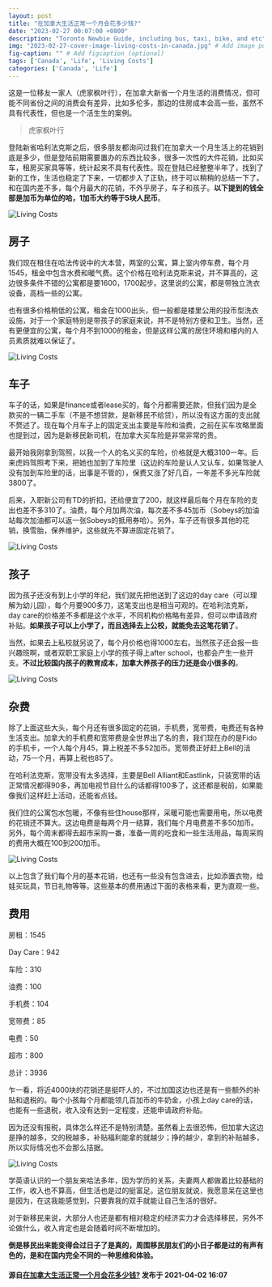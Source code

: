 ```yaml
---
layout: post
title: "在加拿大生活正常一个月会花多少钱?"
date: "2023-02-27 00:07:00 +0800"
description: "Toronto Newbie Guide, including bus, taxi, bike, and etc" # (optional)
img: "2023-02-27-cover-image-living-costs-in-canada.jpg" # Add image post (optional)
fig-caption: "" # Add figcaption (optional)
tags: ['Canada', 'Life', 'Living Costs']
categories: ['Canada', 'Life']
---
```


这是一位移友一家人（虎家枫叶行），在加拿大新省一个月生活的消费情况，但可能不同省份之间的消费会有差异，比如多伦多<!--more-->，那边的住房成本会高一些，虽然不具有代表性，但也是一个活生生的案例。

> 虎家枫叶行

登陆新省哈利法克斯之后，很多朋友都询问过我们在加拿大一个月生活上的花销到底是多少，但是登陆前期需要置办的东西比较多，很多一次性的大件花销，比如买车，租房买家具等等，统计起来不具有代表性。现在登陆已经整整半年了，找到了新的工作，生活也稳定了下来，一切都步入了正轨，终于可以稍稍的总结一下了。和在国内差不多，每个月最大的花销，不外乎房子，车子和孩子。**以下提到的钱全部是加币为单位的哈，1加币大约等于5块人民币**。

![Living Costs]({{site.baseurl}}/assets/img/2023-02-27/v2-7515cd0a27015497d681c8c011e1000a_720w.webp)

## 房子

我们现在租住在哈法传说中的大本营，两室的公寓，算上室内停车费，每个月1545，租金中包含水费和暖气费。这个价格在哈利法克斯来说，并不算高的，这边很多条件不错的公寓都是要1600，1700起步。这里说的公寓，都是带独立洗衣设备，高档一些的公寓。

也有很多价格稍低的公寓，租金在1000出头，但一般都是楼里公用的投币型洗衣设施，对于一个家庭特别是带孩子的家庭来说，并不是特别方便和卫生。当然，还有更便宜的公寓，每个月不到1000的租金，但是这样公寓的居住环境和楼内的人员素质就难以保证了。

![Living Costs]({{site.baseurl}}/assets/img/2023-02-27/v2-6ec51b8e485815af6b2609dc4f5ece33_720w.webp)

## 车子

车子的话，如果是finance或者lease买的，每个月都需要还款，但我们因为是全款买的一辆二手车（不是不想贷款，是新移民不给贷），所以没有这方面的支出就不赘述了。现在每个月车子上的固定支出主要是车险和油费，之前在买车攻略里面也提到过，因为是新移民新司机，在加拿大买车险是非常非常的贵。

最开始我刚拿到驾照，以我一个人的名义买的车险，价格就是大概3100一年。后来虎妈驾照考下来，把她也加到了车险里（这边的车险是认人又认车，如果驾驶人没有加到车险里的话，出事是不管的），保费又涨了好几百，一年差不多光车险就3800了。

后来，入职新公司有TD的折扣，还给便宜了200，就这样最后每个月在车险的支出也差不多310了。油费，每个月加两次油，每次差不多45加币（Sobeys的加油站每次加油都可以返一张Sobeys的抵用券哈）。另外，车子还有很多其他的花销，换雪胎，保养维护，这些就先不算进固定花销了。

![Living Costs]({{site.baseurl}}/assets/img/2023-02-27/v2-81b7ef30dc82b8dda5179c3dafc0583b_720w.webp)

## 孩子

因为孩子还没有到上小学的年纪，我们就先把他送到了这边的day care（可以理解为幼儿园），每个月要900多刀，这笔支出也是相当可观的。在哈利法克斯，day care的价格差不多都是这个水平，不同机构价格略有差异，但可以申请政府补贴。**如果孩子可以上小学了，而且选择去上公校，就能免去这笔花销了**。

当然，如果去上私校就另说了，每个月价格也得1000左右。当然孩子还会报一些兴趣班啊，或者双职工家庭上小学的孩子得上after school，也都会产生一些开支。**不过比较国内孩子的教育成本，加拿大养孩子的压力还是会小很多的**。

![Living Costs]({{site.baseurl}}/assets/img/2023-02-27/v2-16e35b6710b64df8663495d42fb0ca7e_720w.webp)

## 杂费

除了上面这些大头，每个月还有很多固定的花销，手机费，宽带费，电费还有各种生活支出。加拿大的手机费和宽带费是全世界出了名的贵，我们现在办的是Fido的手机卡，一个人每个月45，算上税差不多52加币。宽带费正好赶上Bell的活动，75一个月，再算上税也85了。

在哈利法克斯，宽带没有太多选择，主要是Bell Alliant和Eastlink，只装宽带的话正常情况都得90多，再加电视节目什么的话都得100多了，这还都是税前，如果能像我们这样赶上活动，还能省点钱。

我们住的公寓包水包暖，不像有些住house那样，采暖可能也需要用电，所以电费的花销还不算大。这边电费是每两个月一结算，我们每个月电费差不多50加币。另外，每个周末都得去超市采购一番，准备一周的吃食和一些生活用品，每周采购的费用大概在100到200加币。

![Living Costs]({{site.baseurl}}/assets/img/2023-02-27/v2-bae0f6132d541f0c6c779d7266d4f1ed_720w.webp)

以上包含了我们每个月的基本花销，也还有一些没有包含进去，比如添置衣物，给娃买玩具，节日礼物等等。这些基本的费用通过下面的表格来看，更为直观一些。

## 费用

房租：1545

Day Care：942

车险：310

油费：100

手机费：104

宽带费：85

电费：50

超市：800

总计：3936

乍一看，将近4000块的花销还是挺吓人的，不过加国这边也还是有一些额外的补贴和退税的。每个小孩每个月都能领几百加币的牛奶金，小孩上day care的话，也能有一些退税，收入没有达到一定程度，还能申请政府补贴。

因为还没有报税，具体怎么样还不是特别清楚。虽然看上去很恐怖，但加拿大这边是挣的越多，交的税越多，补贴福利能拿的就越少；挣的越少，拿到的补贴越多，所以实际情况也不会那么拮据。

![Living Costs]({{site.baseurl}}/assets/img/2023-02-27/v2-dd9a89992d62de0007bfac83291b5501_720w.webp)

学英语认识的一个朋友来哈法多年，因为学历的关系，夫妻两人都做着比较基础的工作，收入也不算高，但生活也是过的挺富足。这位朋友就说，我愿意呆在这里也是因为，在这我能感觉到，只要靠我的双手就能让自己生活的很好。

对于新移民来说，大部分人也还是都有相对稳定的经济实力才会选择移民，另外不论做什么，收入肯定也是会随着时间不断增加的。

**倒是移民出来能变得会过日子了是真的，周围移民朋友们的小日子都是过的有声有色的，是和在国内完全不同的一种思维和体验。**

#### 源自[在加拿大生活正常一个月会花多少钱?](https://www.zhihu.com/question/332147104) 发布于 2021-04-02 16:07